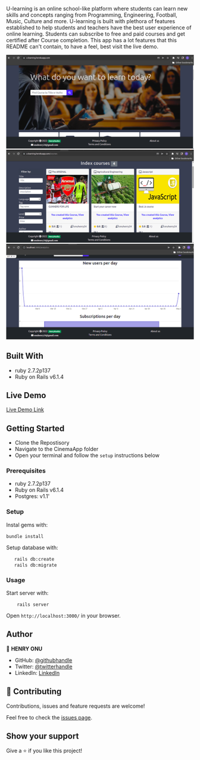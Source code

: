 U-learning is an online school-like platform where students can learn new skills and concepts ranging from Programming, Engineering, Football, Music, Culture and more. U-learning is built with plethora of features established to help students and teachers have the best user experience of online learning. Students can subscribe to free and paid courses and get certified after Course completion. This app has a lot features that this README can't contain,  to have a feel, best visit the live demo.




![screenshot](img/u1.png)
![screenshot](img/u2.png)
![screenshot](img/u3.png)



## Built With

- ruby 2.7.2p137
- Ruby on Rails v6.1.4

## Live Demo
[Live Demo Link](https://https://u-learning.herokuapp.com/)





## Getting Started
- Clone the Repostisory
- Navigate to the CinemaApp folder
- Open your terminal and follow the `setup` instructions below

### Prerequisites

- ruby 2.7.2p137
- Ruby on Rails v6.1.4
- Postgres:  v1.1'

### Setup

Instal gems with:

```
bundle install
```

Setup database with:

```
   rails db:create
   rails db:migrate
```


### Usage

Start server with:

```
    rails server
```

Open `http://localhost:3000/` in your browser.



## Author

👤 **HENRY ONU**

- GitHub: [@githubhandle](https://github.com/Henryhaulka)
- Twitter: [@twitterhandle](https://twitter.com/onu_henry)
- LinkedIn: [LinkedIn](https://www.linkedin.com/in/henry-onu)




## 🤝 Contributing

Contributions, issues and feature requests are welcome!

Feel free to check the [issues page](https://github.com/Henryhaulka/u-learning/issues/).

## Show your support

Give a ⭐️ if you like this project!
